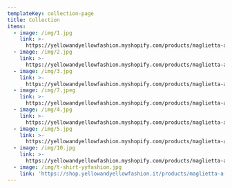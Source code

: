 ```yaml
---
templateKey: collection-page
title: Collection
items:
  - image: /img/1.jpg
    link: >-
      https://yellowandyellowfashion.myshopify.com/products/maglietta-a-maniche-corte
  - image: /img/2.jpg
    link: >-
      https://yellowandyellowfashion.myshopify.com/products/maglietta-a-maniche-corte
  - image: /img/3.jpg
    link: >-
      https://yellowandyellowfashion.myshopify.com/products/maglietta-a-maniche-corte
  - image: /img/7.jpeg
    link: >-
      https://yellowandyellowfashion.myshopify.com/products/maglietta-a-maniche-corte
  - image: /img/4.jpg
    link: >-
      https://yellowandyellowfashion.myshopify.com/products/maglietta-a-maniche-corte
  - image: /img/5.jpg
    link: >-
      https://yellowandyellowfashion.myshopify.com/products/maglietta-a-maniche-corte
  - image: /img/10.jpg
    link: >-
      https://yellowandyellowfashion.myshopify.com/products/maglietta-a-maniche-corte
  - image: /img/t-shirt-yyfashion.jpg
    link: 'https://shop.yellowandyellowfashion.it/products/maglietta-a-maniche-corte'
---
```



